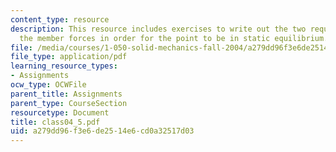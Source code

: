 ```yaml
---
content_type: resource
description: This resource includes exercises to write out the two requirements on
  the member forces in order for the point to be in static equilibrium.
file: /media/courses/1-050-solid-mechanics-fall-2004/a279dd96f3e6de2514e6cd0a32517d03_class04_5.pdf
file_type: application/pdf
learning_resource_types:
- Assignments
ocw_type: OCWFile
parent_title: Assignments
parent_type: CourseSection
resourcetype: Document
title: class04_5.pdf
uid: a279dd96-f3e6-de25-14e6-cd0a32517d03
---
```

